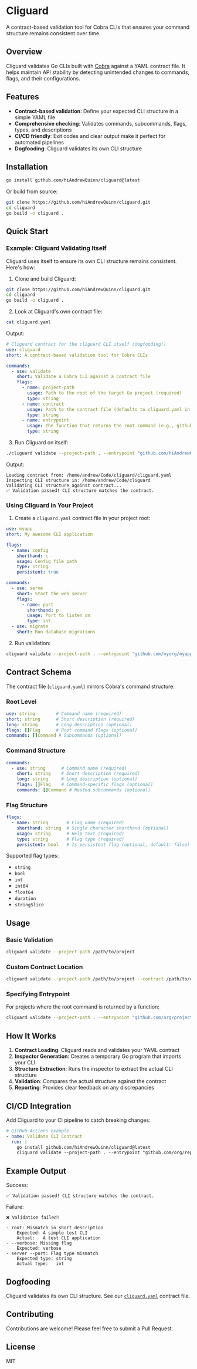 # Cliguard

A contract-based validation tool for Cobra CLIs that ensures your command structure remains consistent over time.

## Overview

Cliguard validates Go CLIs built with [Cobra](https://github.com/spf13/cobra) against a YAML contract file. It helps maintain API stability by detecting unintended changes to commands, flags, and their configurations.

## Features

- **Contract-based validation**: Define your expected CLI structure in a simple YAML file
- **Comprehensive checking**: Validates commands, subcommands, flags, types, and descriptions
- **CI/CD friendly**: Exit codes and clear output make it perfect for automated pipelines
- **Dogfooding**: Cliguard validates its own CLI structure

## Installation

```bash
go install github.com/hiAndrewQuinn/cliguard@latest
```

Or build from source:

```bash
git clone https://github.com/hiAndrewQuinn/cliguard.git
cd cliguard
go build -o cliguard .
```

## Quick Start

### Example: Cliguard Validating Itself

Cliguard uses itself to ensure its own CLI structure remains consistent. Here's how:

1. Clone and build Cliguard:

```bash
git clone https://github.com/hiAndrewQuinn/cliguard.git
cd cliguard
go build -o cliguard .
```

2. Look at Cliguard's own contract file:

```bash
cat cliguard.yaml
```

Output:
```yaml
# Cliguard contract for the cliguard CLI itself (dogfooding!)
use: cliguard
short: A contract-based validation tool for Cobra CLIs

commands:
  - use: validate
    short: Validate a Cobra CLI against a contract file
    flags:
      - name: project-path
        usage: Path to the root of the target Go project (required)
        type: string
      - name: contract
        usage: Path to the contract file (defaults to cliguard.yaml in project path)
        type: string
      - name: entrypoint
        usage: The function that returns the root command (e.g., github.com/user/repo/cmd.NewRootCmd)
        type: string
```

3. Run Cliguard on itself:

```bash
./cliguard validate --project-path . --entrypoint "github.com/hiAndrewQuinn/cliguard/cmd.NewRootCmd"
```

Output:
```
Loading contract from: /home/andrew/Code/cliguard/cliguard.yaml
Inspecting CLI structure in: /home/andrew/Code/cliguard
Validating CLI structure against contract...
✅ Validation passed! CLI structure matches the contract.
```

### Using Cliguard in Your Project

1. Create a `cliguard.yaml` contract file in your project root:

```yaml
use: myapp
short: My awesome CLI application

flags:
  - name: config
    shorthand: c
    usage: Config file path
    type: string
    persistent: true

commands:
  - use: serve
    short: Start the web server
    flags:
      - name: port
        shorthand: p
        usage: Port to listen on
        type: int
  - use: migrate
    short: Run database migrations
```

2. Run validation:

```bash
cliguard validate --project-path . --entrypoint "github.com/myorg/myapp/cmd.NewRootCmd"
```

## Contract Schema

The contract file (`cliguard.yaml`) mirrors Cobra's command structure:

### Root Level

```yaml
use: string        # Command name (required)
short: string      # Short description (required)
long: string       # Long description (optional)
flags: []Flag      # Root command flags (optional)
commands: []Command # Subcommands (optional)
```

### Command Structure

```yaml
commands:
  - use: string      # Command name (required)
    short: string    # Short description (required)
    long: string     # Long description (optional)
    flags: []Flag    # Command-specific flags (optional)
    commands: []Command # Nested subcommands (optional)
```

### Flag Structure

```yaml
flags:
  - name: string       # Flag name (required)
    shorthand: string  # Single character shorthand (optional)
    usage: string      # Help text (required)
    type: string       # Flag type (required)
    persistent: bool   # Is persistent flag (optional, default: false)
```

Supported flag types:
- `string`
- `bool`
- `int`
- `int64`
- `float64`
- `duration`
- `stringSlice`

## Usage

### Basic Validation

```bash
cliguard validate --project-path /path/to/project
```

### Custom Contract Location

```bash
cliguard validate --project-path /path/to/project --contract /path/to/contract.yaml
```

### Specifying Entrypoint

For projects where the root command is returned by a function:

```bash
cliguard validate --project-path . --entrypoint "github.com/org/project/cmd.NewRootCmd"
```

## How It Works

1. **Contract Loading**: Cliguard reads and validates your YAML contract
2. **Inspector Generation**: Creates a temporary Go program that imports your CLI
3. **Structure Extraction**: Runs the inspector to extract the actual CLI structure
4. **Validation**: Compares the actual structure against the contract
5. **Reporting**: Provides clear feedback on any discrepancies

## CI/CD Integration

Add Cliguard to your CI pipeline to catch breaking changes:

```yaml
# GitHub Actions example
- name: Validate CLI Contract
  run: |
    go install github.com/hiAndrewQuinn/cliguard@latest
    cliguard validate --project-path . --entrypoint "github.com/org/repo/cmd.NewRootCmd"
```

## Example Output

Success:
```
✅ Validation passed! CLI structure matches the contract.
```

Failure:
```
❌ Validation failed!

- root: Mismatch in short description
    Expected: A simple test CLI
    Actual:   A test CLI application
- --verbose: Missing flag
    Expected: verbose
- server --port: Flag type mismatch
    Expected type: string
    Actual type:   int
```

## Dogfooding

Cliguard validates its own CLI structure. See our [`cliguard.yaml`](./cliguard.yaml) contract file.

## Contributing

Contributions are welcome! Please feel free to submit a Pull Request.

## License

MIT
